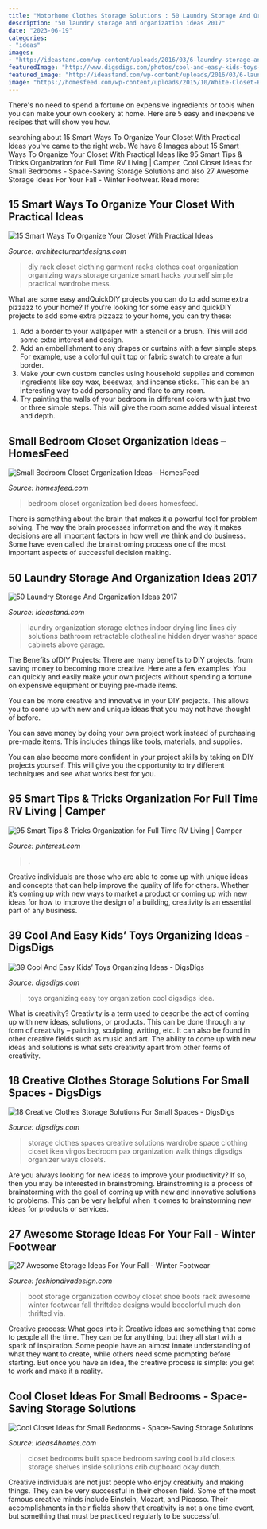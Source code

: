 ```yaml
---
title: "Motorhome Clothes Storage Solutions : 50 Laundry Storage And Organization Ideas 2017"
description: "50 laundry storage and organization ideas 2017"
date: "2023-06-19"
categories:
- "ideas"
images:
- "http://ideastand.com/wp-content/uploads/2016/03/6-laundry-storage-and-organization-ideas.jpg"
featuredImage: "http://www.digsdigs.com/photos/cool-and-easy-kids-toys-organizing-ideas-2-554x831.jpg"
featured_image: "http://ideastand.com/wp-content/uploads/2016/03/6-laundry-storage-and-organization-ideas.jpg"
image: "https://homesfeed.com/wp-content/uploads/2015/10/White-Closet-Bedroom-With-Doors-Near-White-Bed-And-Pillows.jpg"
---
```



There's no need to spend a fortune on expensive ingredients or tools when you can make your own cookery at home. Here are 5 easy and inexpensive recipes that will show you how.

	

		
searching about 15 Smart Ways To Organize Your Closet With Practical Ideas you've came to the right web. We have 8 Images about 15 Smart Ways To Organize Your Closet With Practical Ideas like 95 Smart Tips &amp; Tricks Organization for Full Time RV Living | Camper, Cool Closet Ideas for Small Bedrooms - Space-Saving Storage Solutions and also 27 Awesome Storage Ideas For Your Fall - Winter Footwear. Read more:
		
    
## 15 Smart Ways To Organize Your Closet With Practical Ideas

<img loading=lazy src="https://www.architectureartdesigns.com/wp-content/uploads/2017/09/15-Smart-Ways-To-Organize-Your-Closet-With-Practical-Ideas-5.jpg" onerror="this.onerror=null;this.src='https://tse2.mm.bing.net/th?id=OIP.Esan_HKEflzi_frGYaltvwHaLG&amp;pid=15.1';" alt="15 Smart Ways To Organize Your Closet With Practical Ideas">

_Source: architectureartdesigns.com_

>diy rack closet clothing garment racks clothes coat organization organizing ways storage organize smart hacks yourself simple practical wardrobe mess. 

	

What are some easy andQuickDIY projects you can do to add some extra pizzazz to your home?
If you're looking for some easy and quickDIY projects to add some extra pizzazz to your home, you can try these:
1. Add a border to your wallpaper with a stencil or a brush. This will add some extra interest and design.
2. Add an embellishment to any drapes or curtains with a few simple steps. For example, use a colorful quilt top or fabric swatch to create a fun border.
3. Make your own custom candles using household supplies and common ingredients like soy wax, beeswax, and incense sticks. This can be an interesting way to add personality and flare to any room.
4. Try painting the walls of your bedroom in different colors with just two or three simple steps. This will give the room some added visual interest and depth.

    
## Small Bedroom Closet Organization Ideas – HomesFeed

<img loading=lazy src="https://homesfeed.com/wp-content/uploads/2015/10/White-Closet-Bedroom-With-Doors-Near-White-Bed-And-Pillows.jpg" onerror="this.onerror=null;this.src='https://tse4.mm.bing.net/th?id=OIP.ZDUjgaphcoKF58DzD4V0LgHaE8&amp;pid=15.1';" alt="Small Bedroom Closet Organization Ideas – HomesFeed">

_Source: homesfeed.com_

>bedroom closet organization bed doors homesfeed. 

	

There is something about the brain that makes it a powerful tool for problem solving. The way the brain processes information and the way it makes decisions are all important factors in how well we think and do business. Some have even called the brainstroming process one of the most important aspects of successful decision making.

    
## 50 Laundry Storage And Organization Ideas 2017

<img loading=lazy src="http://ideastand.com/wp-content/uploads/2016/03/6-laundry-storage-and-organization-ideas.jpg" onerror="this.onerror=null;this.src='https://tse1.mm.bing.net/th?id=OIP.1VqkkaFaXEjAwG8O7ZIlxgHaJ4&amp;pid=15.1';" alt="50 Laundry Storage And Organization Ideas 2017">

_Source: ideastand.com_

>laundry organization storage clothes indoor drying line lines diy solutions bathroom retractable clothesline hidden dryer washer space cabinets above garage. 

	

The Benefits ofDIY Projects:
There are many benefits to DIY projects, from saving money to becoming more creative. Here are a few examples: 
You can quickly and easily make your own projects without spending a fortune on expensive equipment or buying pre-made items. 

You can be more creative and innovative in your DIY projects. This allows you to come up with new and unique ideas that you may not have thought of before. 

You can save money by doing your own project work instead of purchasing pre-made items. This includes things like tools, materials, and supplies. 

You can also become more confident in your project skills by taking on DIY projects yourself. This will give you the opportunity to try different techniques and see what works best for you.

    
## 95 Smart Tips &amp; Tricks Organization For Full Time RV Living | Camper

<img loading=lazy src="https://i.pinimg.com/736x/49/7a/0c/497a0cd5376f986fbee137c2309e5486.jpg" onerror="this.onerror=null;this.src='https://tse3.mm.bing.net/th?id=OIP.Q-3ykwColVsIl8-M_fxv3AHaLH&amp;pid=15.1';" alt="95 Smart Tips &amp; Tricks Organization for Full Time RV Living | Camper">

_Source: pinterest.com_

>. 

	

Creative individuals are those who are able to come up with unique ideas and concepts that can help improve the quality of life for others. Whether it’s coming up with new ways to market a product or coming up with new ideas for how to improve the design of a building, creativity is an essential part of any business.

    
## 39 Cool And Easy Kids’ Toys Organizing Ideas - DigsDigs

<img loading=lazy src="http://www.digsdigs.com/photos/cool-and-easy-kids-toys-organizing-ideas-2-554x831.jpg" onerror="this.onerror=null;this.src='https://tse4.mm.bing.net/th?id=OIP.k6AFFiHBFsrLXPP88qInnQHaLH&amp;pid=15.1';" alt="39 Cool And Easy Kids’ Toys Organizing Ideas - DigsDigs">

_Source: digsdigs.com_

>toys organizing easy toy organization cool digsdigs idea. 

	

What is creativity?
Creativity is a term used to describe the act of coming up with new ideas, solutions, or products. This can be done through any form of creativity – painting, sculpting, writing, etc. It can also be found in other creative fields such as music and art. The ability to come up with new ideas and solutions is what sets creativity apart from other forms of creativity.

    
## 18 Creative Clothes Storage Solutions For Small Spaces - DigsDigs

<img loading=lazy src="http://www.digsdigs.com/photos/creative-clothes-storage-solutions-for-small-spaces-8-554x831.jpg" onerror="this.onerror=null;this.src='https://tse3.mm.bing.net/th?id=OIP.c5Cd2hF3BzRiVYPiW8eN4AHaLH&amp;pid=15.1';" alt="18 Creative Clothes Storage Solutions For Small Spaces - DigsDigs">

_Source: digsdigs.com_

>storage clothes spaces creative solutions wardrobe space clothing closet ikea virgos bedroom pax organization walk things digsdigs organizer ways closets. 

	

Are you always looking for new ideas to improve your productivity? If so, then you may be interested in brainstroming. Brainstroming is a process of brainstorming with the goal of coming up with new and innovative solutions to problems. This can be very helpful when it comes to brainstorming new ideas for products or services.

    
## 27 Awesome Storage Ideas For Your Fall - Winter Footwear

<img loading=lazy src="https://www.fashiondivadesign.com/wp-content/uploads/2015/09/cowboybootstorage-682x1024-640x960.jpg" onerror="this.onerror=null;this.src='https://tse2.mm.bing.net/th?id=OIP.bG6g_hhljuuJDdGTUaUUsgHaLH&amp;pid=15.1';" alt="27 Awesome Storage Ideas For Your Fall - Winter Footwear">

_Source: fashiondivadesign.com_

>boot storage organization cowboy closet shoe boots rack awesome winter footwear fall thriftdee designs would becolorful much don thrifted via. 

	

Creative process: What goes into it
Creative ideas are something that come to people all the time. They can be for anything, but they all start with a spark of inspiration. Some people have an almost innate understanding of what they want to create, while others need some prompting before starting. But once you have an idea, the creative process is simple: you get to work and make it a reality.

    
## Cool Closet Ideas For Small Bedrooms - Space-Saving Storage Solutions

<img loading=lazy src="http://www.ideas4homes.com/wp-content/uploads/2015/08/High-Clothes-Hanger-and-String-Shelves-inside-White-Build-In-Closet-Ideas-for-Small-Bedrooms.jpg" onerror="this.onerror=null;this.src='https://tse1.mm.bing.net/th?id=OIP.H0c2ks1wNbc4GSaNatmwsQHaLG&amp;pid=15.1';" alt="Cool Closet Ideas for Small Bedrooms - Space-Saving Storage Solutions">

_Source: ideas4homes.com_

>closet bedrooms built space bedroom saving cool build closets storage shelves inside solutions crib cupboard okay dutch. 

	

Creative individuals are not just people who enjoy creativity and making things. They can be very successful in their chosen field. Some of the most famous creative minds include Einstein, Mozart, and Picasso. Their accomplishments in their fields show that creativity is not a one time event, but something that must be practiced regularly to be successful.

